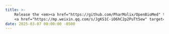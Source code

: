 ```yaml
---
title: >-
    Release the <em><a href="https://github.com/PharMolix/OpenBioMed" target="_blank">OpenBioMed</a></em> toolkit and an <em><a href="https://openbiomed.pharmolix.com" target="_blank">agent platform</a></em> for biomedicine and life science built on that. 
    <a href="https://mp.weixin.qq.com/s/JgKS1C-iO6hC2p2PuTt5ew" target="_blank">News<i class="fas fa-angle-double-right"></i></a>
date: 2025-03-07 00:00:00 -0500
---
```

